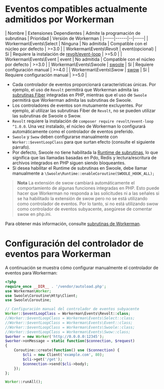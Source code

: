 # Eventos compatibles actualmente admitidos por Workerman

| Nombre  | Extensiones Dependientes | Admite la programación de subrutinas | Prioridad | Versión de Workerman |
|-----|------|--|-----|
|  Workerman\Events\Select   |   Ninguna   | No admitida  |  Compatible con el núcleo por defecto   |  >=3.0  |
|  Workerman\Events\Revolt   |   event(opcional)   | Sí |  Requiere la instalación de [revolt/event-loop](https://github.com/revoltphp/event-loop)   |  >=5.0  |
|  Workerman\Events\Event   |   event   | No admitida |  Compatible con el núcleo por defecto   |  >=3.0  |
|  Workerman\Events\Swoole   |  [swoole](https://github.com/swoole/swoole-src)   | Sí |  Requiere configuración manual   |  >=4.0  |
|  Workerman\Events\Swow   |   [swow](https://github.com/swow/swow)   | Sí |  Requiere configuración manual   |  >=5.0  |

* Cada controlador de eventos proporcionará características únicas. Por ejemplo, el uso de `Revolt` permitirá que Workerman admita las [subrutinas Fiber](https://www.php.net/manual/zh/language.fibers.php) integradas en PHP, mientras que el uso de `Swoole` permitirá que Workerman admita las subrutinas de Swoole.
* Los controladores de eventos son mutuamente excluyentes. Por ejemplo, al utilizar las subrutinas Fiber de `Revolt`, no se pueden utilizar las subrutinas de Swoole o Swow.
* `Revolt` requiere la instalación de `composer require revolt/event-loop ^1.0.0`. Una vez instalado, el núcleo de Workerman lo configurará automáticamente como el controlador de eventos preferido.
* `Swoole` y `Swow` deben configurarse manualmente con `Worker::$eventLoopClass` para que surtan efecto (consulte el siguiente párrafo).
* Por defecto, Swoole no tiene habilitada la [Runtime de subrutinas](https://wiki.swoole.com/#/runtime?id=runtime), lo que significa que las llamadas basadas en Pdo, Redis y lectura/escritura de archivos integrados en PHP siguen siendo bloqueantes.
* Si desea habilitar el Runtime de subrutinas en Swoole, debe llamar manualmente a `\Swoole\Runtime::enableCoroutine(SWOOLE_HOOK_ALL);`

> **Nota**
> La extensión de swow cambiará automáticamente el comportamiento de algunas funciones integradas en PHP. Esto puede hacer que Workerman no responda a las solicitudes ni a las señales si se ha habilitado la extensión de swow pero no se está utilizando como controlador de eventos. Por lo tanto, si no está utilizando swow como controlador de eventos subyacente, asegúrese de comentar swow en php.ini.

Para obtener más información, consulte [subrutinas de Workerman](../fiber.md).

# Configuración del controlador de eventos para Workerman

A continuación se muestra cómo configurar manualmente el controlador de eventos para Workerman:

```php
<?php
require_once __DIR__ . '/vendor/autoload.php';
use Workerman\Worker;
use Swoole\Coroutine\Http\Client;
use Swoole\Coroutine;

// Configuración manual del controlador de eventos subyacente
Worker::$eventLoopClass = Workerman\Events\Revolt::class;
//Worker::$eventLoopClass = Workerman\Events\Select::class;
//Worker::$eventLoopClass = Workerman\Events\Event::class;
//Worker::$eventLoopClass = Workerman\Events\Swoole::class;
//Worker::$eventLoopClass = Workerman\Events\Swow::class;
$worker = new Worker('http://0.0.0.0:12345');
$worker->onMessage = static function($connection, $request)
{
    Coroutine::create(function() use ($connection) {
        $cli = new Client('example.com', 80);
        $cli->get('/get');
        $connection->send($cli->body);
    });
};

Worker::runAll();
```
